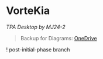 # VorteKia

_TPA Desktop by MJ24-2_

> Backup for Diagrams: [OneDrive](https://binusianorg-my.sharepoint.com/personal/matthew_lim002_binus_ac_id/_layouts/15/guestaccess.aspx?share=Er90y7xHlqBHm714Eq3DJxYBxdKfjC532Z2udkUgdvDYWw&e=9FZ1tR)

! post-initial-phase branch
